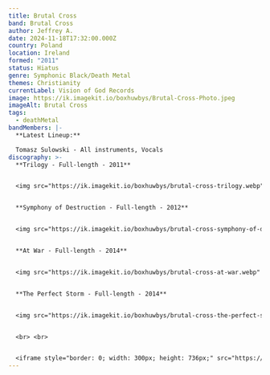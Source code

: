 ```yaml
---
title: Brutal Cross
band: Brutal Cross
author: Jeffrey A.
date: 2024-11-18T17:32:00.000Z
country: Poland
location: Ireland
formed: "2011"
status: Hiatus
genre: Symphonic Black/Death Metal
themes: Christianity
currentLabel: Vision of God Records
image: https://ik.imagekit.io/boxhuwbys/Brutal-Cross-Photo.jpeg
imageAlt: Brutal Cross
tags:
  - deathMetal
bandMembers: |-
  **Latest Lineup:**

  Tomasz Sulowski - All instruments, Vocals
discography: >-
  **Trilogy - Full-length - 2011**  


  <img src="https://ik.imagekit.io/boxhuwbys/brutal-cross-trilogy.webp" alt="Brutal Cross - Trilogy - Full-length cover" style="width:300px; height:auto;">


  **Symphony of Destruction - Full-length - 2012**   


  <img src="https://ik.imagekit.io/boxhuwbys/brutal-cross-symphony-of-destruction.webp" alt="Brutal Cross - Symphony of Destruction - Full-length cover" style="width:300px; height:auto;">


  **At War - Full-length - 2014** 


  <img src="https://ik.imagekit.io/boxhuwbys/brutal-cross-at-war.webp" alt="Brutal Cross - At War - Full-length  cover" style="width:300px; height:auto;">


  **The Perfect Storm - Full-length - 2014** 


  <img src="https://ik.imagekit.io/boxhuwbys/brutal-cross-the-perfect-storm.webp" alt="Brutal Cross - The Perfect Storm - Full-length  cover" style="width:300px; height:auto;">


  <br> <br>


  <iframe style="border: 0; width: 300px; height: 736px;" src="https://bandcamp.com/EmbeddedPlayer/album=1509241783/size=large/bgcol=333333/linkcol=0f91ff/transparent=true/" seamless><a href="https://visionofgodrecords.bandcamp.com/album/the-perfect-storm">The Perfect Storm by Brutal Cross</a></iframe>
---
```

